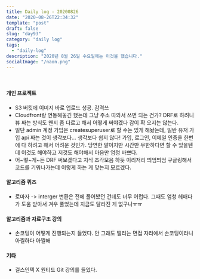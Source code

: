 ```yaml
---
title: Daily log - 20200826
date: "2020-08-26T22:34:32"
template: "post"
draft: false
slug: "day93"
category: "daily log"
tags:
  - "daily-log"
description: "2020년 8월 26일 수요일에는 이것을 했습니다."
socialImage: "/naon.png"
---
```


<br>

#### 개인 프로젝트
- S3 버킷에 이미지 바로 업로드 성공. 감격쓰
- Cloudfront랑 연동해놓긴 했는데 그냥 주소 따와서 쓰면 되는 건가? DRF로 하려니 뷰 짜는 방식도 왠지 좀 다르고 해서 어떻게 써야겠다 감이 확 오지는 않는다.
- 일단 admin 계정 가입은 createsuperuser로 할 수는 있게 해놨는데, 일반 유저 가입 api 짜는 것이 생각보다... 생각보다 쉽지 않다! 가입, 로그인, 이메일 인증을 한번에 다 하려고 해서 어려운 것인가. 당연한 말이지만 시간만 무한하다면 할 수 있을텐데 이것도 해야하고 저것도 해야해서 마음만 엄청 바쁘다.
- 어~떻~게~든 DRF 써보겠다고 지식 조각모음 하듯 이리저리 띄엄띄엄 구글링해서 코드를 기워나가는데 이렇게 하는 게 맞는지 모르겠다.

#### 알고리즘 퀴즈
- 로마자 -> interger 변환은 전에 풀어봤던 건데도 너무 어렵다. 그때도 엄청 헤매다가 도움 받아서 겨우 풀었는데 지금도 달라진 게 없구나ㅠㅠ

#### 알고리즘과 자료구조 강의
- 손코딩이 어떻게 진행되는지 들었다. 안 그래도 떨리는 면접 자리에서 손코딩이라니 아찔하다 아찔해

#### 기타
- 걸스인텍 X 원티드 Git 강의를 들었다.